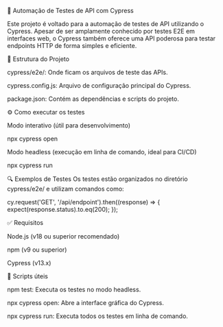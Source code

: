 🧪 Automação de Testes de API com Cypress

Este projeto é voltado para a automação de testes de API utilizando o Cypress. Apesar de ser amplamente conhecido por testes E2E em interfaces web, o Cypress também oferece uma API poderosa para testar endpoints HTTP de forma simples e eficiente.

📁 Estrutura do Projeto

cypress/e2e/: Onde ficam os arquivos de teste das APIs.

cypress.config.js: Arquivo de configuração principal do Cypress.

package.json: Contém as dependências e scripts do projeto.



⚙️ Como executar os testes

Modo interativo (útil para desenvolvimento)

npx cypress open

Modo headless (execução em linha de comando, ideal para CI/CD)

npx cypress run

🔍 Exemplos de Testes
Os testes estão organizados no diretório cypress/e2e/ e utilizam comandos como:


cy.request('GET', '/api/endpoint').then((response) => {
  expect(response.status).to.eq(200);
});

✅ Requisitos

Node.js (v18 ou superior recomendado)

npm (v9 ou superior)

Cypress (v13.x)

📄 Scripts úteis

npm test: Executa os testes no modo headless.

npx cypress open: Abre a interface gráfica do Cypress.

npx cypress run: Executa todos os testes em linha de comando.
